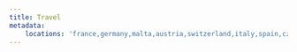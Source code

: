 ```yaml
---
title: Travel
metadata:
    locations: 'france,germany,malta,austria,switzerland,italy,spain,czech,canada,usa,china,belgium'
---
```


